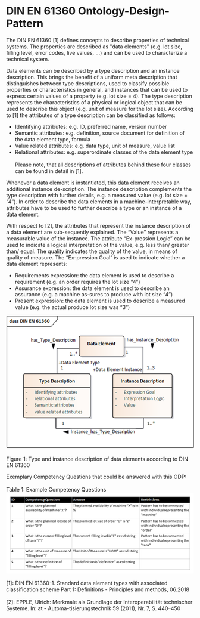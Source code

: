 # DIN EN 61360 Ontology-Design-Pattern

The DIN EN 61360 [1] defines concepts to describe properties of technical systems. The properties are described as "data elements"
(e.g. lot size, filling level, error codes, live values, ...) and can be used to characterize a technical system.

Data elements can be described by a type description and an instance description. 
This brings the benefit of a uniform meta description that distinguishes between type descriptions, used to classify possible properties 
or characteristics in general, and instances that can be used to express certain values of a property (e.g. lot size = 4). 
The type description represents the characteristics of a physical or logical object that can be used to describe this object 
(e.g. unit of measure for the lot size). According to [1] the attributes of a type description can be classified as follows: 
-	Identifying attributes: e.g. ID, preferred name, version number
-	Semantic attributes: e.g. definition, source document for definition of the data element type, formula 
-	Value related attributes: e.g. data type, unit of measure, value list
-	Relational attributes: e.g. superordinate classes of the data element type
<br></br>
Please note, that all descriptions of attributes behind these four classes can be found in detail in [1].

Whenever a data element is instantiated, this data element receives an additional 
instance de-scription. The instance description complements the type description with further details, e.g. a measured value 
(e.g. lot size = “4”). In order to describe the data elements in a machine-interpretable way, attributes have to be used to further 
describe a type or an instance of a data element. 

With respect to [2], the attributes that represent the instance description of a data element are sub-sequently explained. 
The “Value” represents a measurable value of the instance. The attribute “Ex-pression Logic” can be used to indicate a 
logical interpretation of the value, e.g. less than/ greater than/ equal. The quality indicates the quality of the value, 
in means of quality of measure. The “Ex-pression Goal” is used to indicate whether a data element represents:
-	Requirements expression: the data element is used to describe a requirement (e.g. an order requires the lot size “4”)
-	Assurance expression: the data element is used to describe an assurance (e.g. a machine as-sures to produce with lot size “4”)
-	Present expression: the data element is used to describe a measured value (e.g. the actual produce lot size was “3”)

![](./pictures/DINEN61360_LWO.png?raw=true "DIN EN 61360 LWO")<br></br>
Figure 1: Type and instance description of data elements according to DIN EN 61360

Exemplary Competency Questions that could be answered with this ODP:<br></br>
Table 1: Example Competency Questions
![](./pictures/DINEN61360_exCQ.png?raw=true "exampleCQ")

[1]: DIN EN 61360-1. Standard data element types with associated classification scheme Part 1: Definitions - Principles and methods, 
06.2018 <br></br>
[2]: EPPLE, Ulrich: Merkmale als Grundlage der Interoperabilität technischer Systeme. 
In: at - Automa-tisierungstechnik 59 (2011), Nr. 7, S. 440–450 <br></br>

